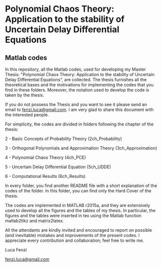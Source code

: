 # Polynomial Chaos Theory: Application to the stability of Uncertain Delay Differential Equations
## Matlab codes

In this repository, all the Matlab codes, used for developing my Master Thesis: "Polynomial Chaos Theory: Application to the stability of Uncertain Delay Differential Equations", are collected. 
The thesis furnishes all the theoretical bases and the motivations for implementing the codes that you find in these folders. Moreover, the notation used to develop the code is taken by the thesis.

If you do not possess the Thesis and you want to see it please send an email to fenzi.luca@gmail.com. I am very glad to share this document with the interested people. 

For simplicity, the codes are divided in folders following the chapter of the thesis:

2 - Basic Concepts of Probability Theory              (2ch_Probability)

3 - Orthogonal Polynomials and Approximation Theory   (3ch_Approximation)

4 - Polynomial Chaos Theory                           (4ch_PCE)

5 - Uncertain Delay Differential Equation             (5ch_UDDE)

6 - Computational Results                             (6ch_Results)

In every folder, you find another README file with a short explanation of the codes of the folder. 
In this folder, you can find only the Hard Cover of the thesis.

The codes are implemented in MATLAB r2015a, and they are extensively used to develop all the figures and the tables of my thesis. In particular, the figures and the tables were inserted in tex using the Matlab function matlab2tikz and matrix2latex.

All the attendants are kindly invited and encouraged to report on possible (and inevitable) mistakes and improvements of the present codes. I appreciate every contribution and collaboration; feel free to write me.

Luca Fenzi

fenzi.luca@gmail.com
